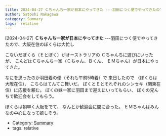 ```yaml
---
title: 2024-04-27 Ｃちゃんち一家が日本にやってきた ---羽田につく便でやってきたので、大阪在住のぼくらは大忙し
author: Satoshi Nakagawa
category: Summary
tags:  relative
---
```


[2024-04-27] **Ｃちゃんち一家が日本にやってきた**  ---羽田につく便でやってきたので、大阪在住のぼくらは大忙し

 こないだぼくら（Ｅとぼく）がオーストラリアの
Ｃちゃんちに遊びにいったが、
こんどはＣちゃんち一家（Ｃちゃん、Ｂくん、
ＥＭちゃん）が日本にやってきた。

 なにを思ったのか羽田着の便（それも午前5時着）で
来日したので
（ぼくらは大阪在住）、
こちらはてんてこ舞いだ。
ぼくとＥとそれぞれのシンセキ（関東在住）に応援を頼む。
ぼくの妹一家に羽田まで迎えにいってもらい、
ぼくの兄んちで歓迎会をしてもらう。

 ぼくらは朝早く大阪をでて、
なんとか歓迎会に間に合った。
ＥＭちゃんはみんなの中心になって嬉しそう。

- Category: [Summary](https://merapano.github.io/categories.html#Summary)
- tags:  relative
